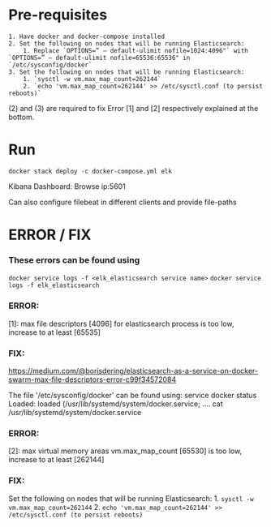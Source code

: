# Pre-requisites
    1. Have docker and docker-compose installed
    2. Set the following on nodes that will be running Elasticsearch:
        1. Replace `OPTIONS=” — default-ulimit nofile=1024:4096"` with `OPTIONS=” — default-ulimit nofile=65536:65536" in `/etc/sysconfig/docker`
    3. Set the following on nodes that will be running Elasticsearch:
        1. `sysctl -w vm.max_map_count=262144`
        2. `echo 'vm.max_map_count=262144' >> /etc/sysctl.conf (to persist reboots)`

(2) and (3) are required to fix Error [1] and [2] respectively explained at the bottom.

# Run
```
docker stack deploy -c docker-compose.yml elk
```


Kibana Dashboard: Browse ip:5601

Can also configure filebeat in different clients and provide file-paths


# ERROR / FIX

### These errors can be found using
`docker service logs -f <elk_elasticsearch service name>`
`docker service logs -f elk_elasticsearch`


### ERROR:
[1]: max file descriptors [4096] for elasticsearch process is too low, increase to at least [65535]

### FIX:
https://medium.com/@borisdering/elasticsearch-as-a-service-on-docker-swarm-max-file-descriptors-error-c99f34572084

The file '/etc/sysconfig/docker' can be found using:
service docker status
    Loaded: loaded (/usr/lib/systemd/system/docker.service; ....
cat /usr/lib/systemd/system/docker.service

### ERROR:
[2]: max virtual memory areas vm.max_map_count [65530] is too low, increase to at least [262144]

### FIX:
Set the following on nodes that will be running Elasticsearch:
    1. `sysctl -w vm.max_map_count=262144`
    2. `echo 'vm.max_map_count=262144' >> /etc/sysctl.conf (to persist reboots)`

